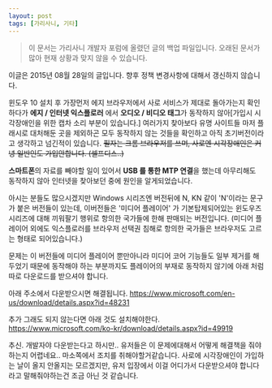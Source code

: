 ```yaml
---
layout: post
tags: [가리사니, 기타]
---
```


> 이 문서는 가리사니 개발자 포럼에 올렸던 글의 백업 파일입니다.
오래된 문서가 많아 현재 상황과 맞지 않을 수 있습니다.



이글은 2015년 08월 28일의 글입니다.
향후 정책 변경사항에 대해서 갱신하지 않습니다.


윈도우 10 설치 후
가장먼저 에지 브라우저에서 사로 서비스가 제대로 돌아가는지 확인하다가 **에지 / 인터넷 익스플로러** 에서 **오디오 / 비디오 태그**가 동작하지 않아[가입시 시각장애인을 위한 캡차 소리 부분이 있습니다.] 여러가지 찾아보다 유명 사이트들 마저 플래시로 대처해둔 곳을 제외하곤 모두 동작하지 않는 것들을 확인하고 아직 초기버전이라고 생각하고 넘긴적이 있습니다.
~~필자는 크롬 브라우저를 쓰며, 사로엔 시각장애인은 커녕 일반인도 가입안합니다. (셀프디스..)~~

**스마트폰**의 자료를 빼야할 일이 있어서 **USB 를 통한 MTP 연결**을 했는데 아무리해도 동작하지 않아 인터넷을 찾아보던 중에 원인을 알게되었습니다.

아시는 분들도 많으시겠지만 Windows 시리즈엔 버전뒤에 N, KN 같이 'N'이라는 문구가 붙은 버전들이 있는데, 이버전들은 '미디어 플레이어' 가 기본탑제되어있는 윈도우즈 시리즈에 대해 끼워팔기 행위로 항의한 국가들에 한해 판매되는 버전입니다. (미디어 플레이어 외에도 익스플로러를 브라우저 선택권 침해로 항의한 국가들은 브라우저도 고르는 형태로 되어있습니다.)

문제는 이 버전들에 미디어 플레이어 뿐만아니라 미디어 코어 기능들도 일부 제거를 해두었기 때문에 동작해야 하는 부분까지도 플레이어의 부재로 동작하지 않기에 아래 처럼 따로 다운로드를 받으셔야 합니다.

아래 주소에서 다운받으시면 해결됩니다.
https://www.microsoft.com/en-us/download/details.aspx?id=48231

추가
그래도 되지 않는다면 아래 것도 설치해야한다.
https://www.microsoft.com/ko-kr/download/details.aspx?id=49919


추신.
개발자야 다운받는다고 하시만..
유저들은 이 문제에대해서 어떻게 해결책을 줘야하는지 어렵네요..
마소쪽에서 조치를 취해야할거같습니다.
사로에 시각장애인이 가입하는 날이 올지 안올지는 모르겠지만, 유저 입장에서 이걸 어디가서 다운받으셔야 합니다 라고 말해줘야하는건 조금 아닌 것 같습니다.